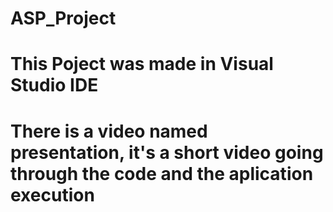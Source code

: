 # ASP_Project
# This Poject was made in Visual Studio IDE
# There is a video named presentation, it's a short video going through the code and the aplication execution
